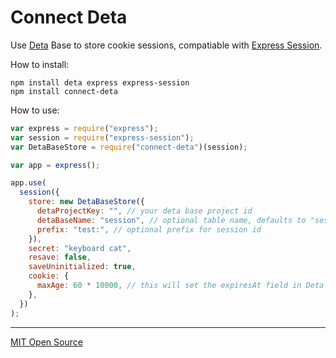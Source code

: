 # Connect Deta

Use [Deta](https://deta.sh) Base to store cookie sessions, compatiable with [Express Session]().

How to install:
```
npm install deta express express-session 
npm install connect-deta
```


How to use:
```javascript
var express = require("express");
var session = require("express-session");
var DetaBaseStore = require("connect-deta")(session);

var app = express();

app.use(
  session({
    store: new DetaBaseStore({
      detaProjectKey: "", // your deta base project id
      detaBaseName: "session", // optional table name, defaults to "session"
      prefix: "test:", // optional prefix for session id
    }),
    secret: "keyboard cat",
    resave: false,
    saveUninitialized: true,
    cookie: {
      maxAge: 60 * 10000, // this will set the expiresAt field in Deta base
    },
  })
);
```

* * *

[MIT Open Source](/LICENSE.txt)
